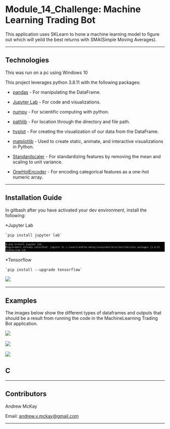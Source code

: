 # Module_14_Challenge: Machine Learning Trading Bot

This application uses SKLearn to hone a machine learning model to figure out which will yeild the best returns with SMA(Simple Moving Averages).

---

## Technologies


This was run on a pc using Windows 10

This project leverages python 3.8.11 with the following packages:


* [pandas](https://pandas.pydata.org/docs) - For manipulating the DataFrame.

* [Jupyter Lab](https://jupyterlab.readthedocs.io.en/stable) - For code and visualizations.

* [numpy](https://numpy.org/install/) - For scientific computing with python.

* [pathlib](https://docs.python.org/3/library/pathlib.html) - For location through the directory and file path.

* [hvplot](https://hvplot.holoviz.org/user_guide/Introduction.html) - For creating the visualization of our data from the DataFrame.

* [matplotlib](https://matplotlib.org/) - Used to create static, animate, and interactive visualizations in Python.

* [Standardscaler](https://scikit-learn.org/stable/modules/generated/sklearn.preprocessing.StandardScaler.html) - For standardizing features by removing the mean and scaling to unit variance.

* [OneHotEncoder](https://scikit-learn.org/stable/modules/generated/sklearn.preprocessing.OneHotEncoder.html) - For encoding categorical features as a one-hot numeric array.

---

## Installation Guide

In gitbash after you have activated your dev environment, install the following:

*Jupyter Lab

    `pip install jupyter lab`
    
![install juypter lab](./images/install_jupyterlab.JPG)

*Tensorflow

    `pip install --upgrade tensorflow`
    
![](./images/install_tensorflow.JPG)



---

## Examples

The images below show the different types of dataframes and outputs that should be a result from running the code in the MachineLearning Trading Bot application.


![](./images/)

![](./images/)

![](./images/)


## C

---

## Contributors

Andrew McKay

Email: andrew.v.mckay@gmail.com

---